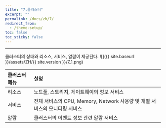 ```yaml
---
title: "7.클러스터"
excerpt: ""
permalink: /docs/zh/7/
redirect_from:
  - /theme-setup/
toc: false
toc_sticky: false
---
```


---
클러스터의 상태와 리소스, 서비스, 알람이 제공된다.
![]({{ site.baseurl }}/assets/ZH/{{ site.version }}/7_1.png)

| 클러스터 메뉴 | 설명                                                        |
| :------ | :-------------------------------------------------------- |
| 리소스      | 노드풀, 스토리지, 게이트웨이의 정보 서비스         |
| 서비스  | 전체 서비스의 CPU, Memory, Network 사용량 및 개별 서비스의 모니터링 서비스 |
| 알람      | 클러스터의 이벤트 정보 관련 알람 서비스                                    |
